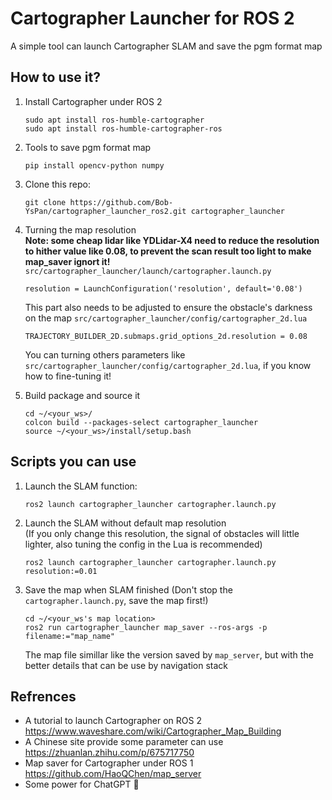 # Cartographer Launcher for ROS 2
A simple tool can launch Cartographer SLAM and save the pgm format map
## How to use it?
1. Install Cartographer under ROS 2    
   ```
   sudo apt install ros-humble-cartographer
   sudo apt install ros-humble-cartographer-ros
   ```
2. Tools to save pgm format map  
   ```
   pip install opencv-python numpy
   ```
3. Clone this repo:
   ```
   git clone https://github.com/Bob-YsPan/cartographer_launcher_ros2.git cartographer_launcher
   ```
3. Turning the map resolution  
    **Note: some cheap lidar like YDLidar-X4 need to reduce the resolution to hither value like 0.08, to prevent the scan result too light to make map_saver ignort it!**  
   `src/cartographer_launcher/launch/cartographer.launch.py`  
   ```
   resolution = LaunchConfiguration('resolution', default='0.08')
   ```
   This part also needs to be adjusted to ensure the obstacle's darkness on the map
   `src/cartographer_launcher/config/cartographer_2d.lua`  
   ```
   TRAJECTORY_BUILDER_2D.submaps.grid_options_2d.resolution = 0.08
   ```
     
   You can turning others parameters like `src/cartographer_launcher/config/cartographer_2d.lua`, if you know how to fine-tuning it!  
4. Build package and source it
   ```
   cd ~/<your_ws>/
   colcon build --packages-select cartographer_launcher
   source ~/<your_ws>/install/setup.bash
   ```
## Scripts you can use
1. Launch the SLAM function:
    ```
    ros2 launch cartographer_launcher cartographer.launch.py
    ```
2. Launch the SLAM without default map resolution  
    (If you only change this resolution, the signal of obstacles will little lighter, also tuning the config in the Lua is recommended)
    ```
    ros2 launch cartographer_launcher cartographer.launch.py resolution:=0.01
    ```
3. Save the map when SLAM finished (Don't stop the `cartographer.launch.py`, save the map first!)
    ```
    cd ~/<your_ws's map location>
    ros2 run cartographer_launcher map_saver --ros-args -p filename:="map_name"
    ```
    The map file simillar like the version saved by `map_server`, but with the better details that can be use by navigation stack
## Refrences
* A tutorial to launch Cartographer on ROS 2  
  https://www.waveshare.com/wiki/Cartographer_Map_Building 
* A Chinese site provide some parameter can use  
  https://zhuanlan.zhihu.com/p/675717750
* Map saver for Cartographer under ROS 1  
  https://github.com/HaoQChen/map_server
* Some power for ChatGPT 🤖
